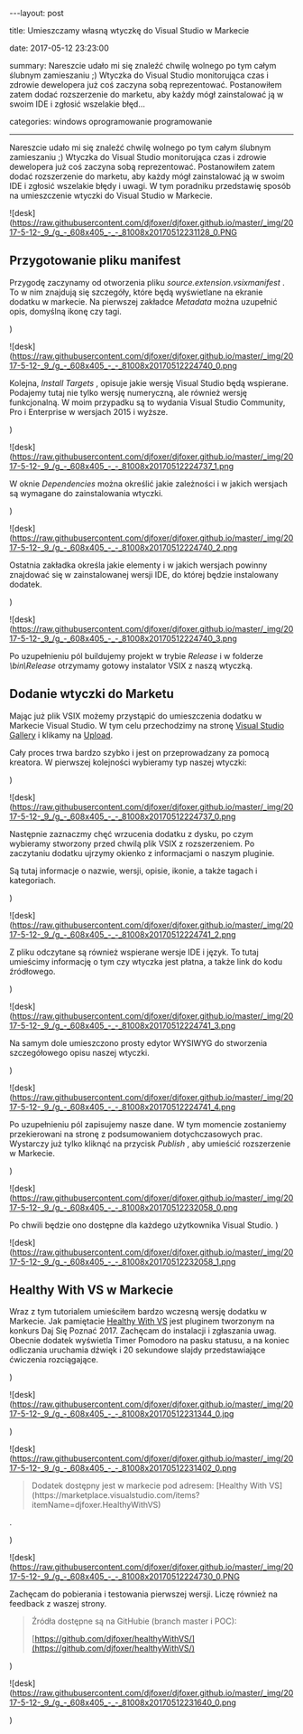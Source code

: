 ﻿---layout:     post

title:      Umieszczamy własną wtyczkę do Visual Studio w Markecie

date:       2017-05-12 23:23:00

summary:    Nareszcie udało mi się znaleźć chwilę wolnego po tym całym ślubnym zamieszaniu ;) Wtyczka do Visual Studio monitorująca czas i zdrowie dewelopera już coś zaczyna sobą reprezentować. Postanowiłem zatem dodać rozszerzenie do marketu, aby każdy mógł  zainstalować ją w swoim IDE i zgłosić wszelakie błęd...

categories: windows oprogramowanie programowanie

---




Nareszcie udało mi się znaleźć chwilę wolnego po tym całym ślubnym zamieszaniu ;) Wtyczka do Visual Studio monitorująca czas i zdrowie dewelopera już coś zaczyna sobą reprezentować. Postanowiłem zatem dodać rozszerzenie do marketu, aby każdy mógł  zainstalować ją w swoim IDE i zgłosić wszelakie błędy i uwagi. W tym poradniku przedstawię sposób na umieszczenie wtyczki do Visual Studio w Markecie. 




![desk](https://raw.githubusercontent.com/djfoxer/djfoxer.github.io/master/_img/2017-5-12-_9_/g_-_608x405_-_-_81008x20170512231128_0.PNG







## Przygotowanie pliku manifest



Przygodę zaczynamy od otworzenia pliku  *source.extension.vsixmanifest* . To w nim znajdują się szczegóły, które będą wyświetlane na ekranie dodatku w markecie. Na pierwszej zakładce  *Metadata*  można uzupełnić opis, domyślną ikonę czy tagi.   

)


![desk](https://raw.githubusercontent.com/djfoxer/djfoxer.github.io/master/_img/2017-5-12-_9_/g_-_608x405_-_-_81008x20170512224740_0.png




Kolejna,  *Install Targets* , opisuje jakie wersję Visual Studio będą wspierane. Podajemy tutaj nie tylko wersję numeryczną, ale również wersję funkcjonalną. W moim przypadku są to wydania Visual Studio Community, Pro i Enterprise w wersjach 2015 i wyższe.

)


![desk](https://raw.githubusercontent.com/djfoxer/djfoxer.github.io/master/_img/2017-5-12-_9_/g_-_608x405_-_-_81008x20170512224737_1.png




W oknie  *Dependencies*  można określić jakie zależności i w jakich wersjach są wymagane do zainstalowania wtyczki.

)


![desk](https://raw.githubusercontent.com/djfoxer/djfoxer.github.io/master/_img/2017-5-12-_9_/g_-_608x405_-_-_81008x20170512224740_2.png




Ostatnia zakładka określa jakie elementy i w jakich wersjach powinny znajdować się w zainstalowanej wersji IDE, do której będzie instalowany dodatek.

)


![desk](https://raw.githubusercontent.com/djfoxer/djfoxer.github.io/master/_img/2017-5-12-_9_/g_-_608x405_-_-_81008x20170512224740_3.png




Po uzupełnieniu pól buildujemy projekt w trybie  *Release*  i w folderze  *\bin\Release*  otrzymamy gotowy instalator VSIX z naszą wtyczką.




## Dodanie wtyczki do Marketu




Mając już plik VSIX możemy przystąpić do umieszczenia dodatku w Markecie Visual Studio. W tym celu przechodzimy na stronę [Visual Studio Gallery](https://visualstudiogallery.msdn.microsoft.com/) i klikamy na [Upload](https://visualstudiogallery.msdn.microsoft.com/site/upload/view).

Cały proces trwa bardzo szybko i jest on przeprowadzany za pomocą kreatora. W pierwszej kolejności wybieramy typ naszej wtyczki:

)


![desk](https://raw.githubusercontent.com/djfoxer/djfoxer.github.io/master/_img/2017-5-12-_9_/g_-_608x405_-_-_81008x20170512224737_0.png




Następnie zaznaczmy chęć wrzucenia dodatku z dysku, po czym wybieramy stworzony przed chwilą plik VSIX z rozszerzeniem. Po zaczytaniu dodatku ujrzymy okienko z informacjami o naszym pluginie.

Są tutaj informacje o nazwie, wersji, opisie, ikonie, a także tagach i kategoriach.

)


![desk](https://raw.githubusercontent.com/djfoxer/djfoxer.github.io/master/_img/2017-5-12-_9_/g_-_608x405_-_-_81008x20170512224741_2.png




Z pliku odczytane są również wspierane wersje IDE i język. To tutaj umieścimy informację o tym czy wtyczka jest płatna, a także link do kodu źródłowego.

)


![desk](https://raw.githubusercontent.com/djfoxer/djfoxer.github.io/master/_img/2017-5-12-_9_/g_-_608x405_-_-_81008x20170512224741_3.png




Na samym dole umieszczono prosty edytor WYSIWYG do stworzenia szczegółowego opisu naszej wtyczki.

)


![desk](https://raw.githubusercontent.com/djfoxer/djfoxer.github.io/master/_img/2017-5-12-_9_/g_-_608x405_-_-_81008x20170512224741_4.png




Po uzupełnieniu pól  zapisujemy nasze dane. W tym momencie zostaniemy przekierowani na stronę z podsumowaniem dotychczasowych prac. Wystarczy już tylko kliknąć na przycisk  *Publish* , aby umieścić rozszerzenie w Markecie. 

)


![desk](https://raw.githubusercontent.com/djfoxer/djfoxer.github.io/master/_img/2017-5-12-_9_/g_-_608x405_-_-_81008x20170512232058_0.png




Po chwili będzie ono dostępne dla każdego użytkownika Visual Studio.
)


![desk](https://raw.githubusercontent.com/djfoxer/djfoxer.github.io/master/_img/2017-5-12-_9_/g_-_608x405_-_-_81008x20170512232058_1.png







## Healthy With VS w Markecie



Wraz z tym tutorialem umieściłem bardzo wczesną wersję dodatku w Markecie. Jak pamiętacie [Healthy With VS](https://www.dobreprogramy.pl/djfoxer/Healthy-with-Visual-Studio-Daj-Sie-Poznac,s308.html) jest pluginem tworzonym na konkurs Daj Się Poznać 2017.  Zachęcam do instalacji i zgłaszania uwag. Obecnie dodatek wyświetla Timer Pomodoro na pasku statusu, a na koniec odliczania uruchamia dźwięk i 20 sekundowe slajdy przedstawiające ćwiczenia rozciągające. 

)


![desk](https://raw.githubusercontent.com/djfoxer/djfoxer.github.io/master/_img/2017-5-12-_9_/g_-_608x405_-_-_81008x20170512231344_0.jpg



)


![desk](https://raw.githubusercontent.com/djfoxer/djfoxer.github.io/master/_img/2017-5-12-_9_/g_-_608x405_-_-_81008x20170512231402_0.png




<blockquote>

<p>Dodatek dostępny jest w markecie pod adresem: [Healthy With VS](https://marketplace.visualstudio.com/items?itemName=djfoxer.HealthyWithVS)



</p>

</blockquote>.

)


![desk](https://raw.githubusercontent.com/djfoxer/djfoxer.github.io/master/_img/2017-5-12-_9_/g_-_608x405_-_-_81008x20170512224730_0.PNG




Zachęcam do pobierania i testowania pierwszej wersji. Liczę również na feedback z waszej strony.


<blockquote>

<p>Źródła dostępne są na GitHubie (branch master i POC):

[https://github.com/djfoxer/healthyWithVS/](https://github.com/djfoxer/healthyWithVS/)</p>

</blockquote>
)


![desk](https://raw.githubusercontent.com/djfoxer/djfoxer.github.io/master/_img/2017-5-12-_9_/g_-_608x405_-_-_81008x20170512231640_0.png



 )